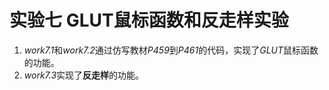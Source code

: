 # 实验七 GLUT鼠标函数和反走样实验
1. *work7.1*和*work7.2*通过仿写教材*P459*到*P461*的代码，实现了*GLUT*鼠标函数的功能。
2. *work7.3*实现了**反走样**的功能。